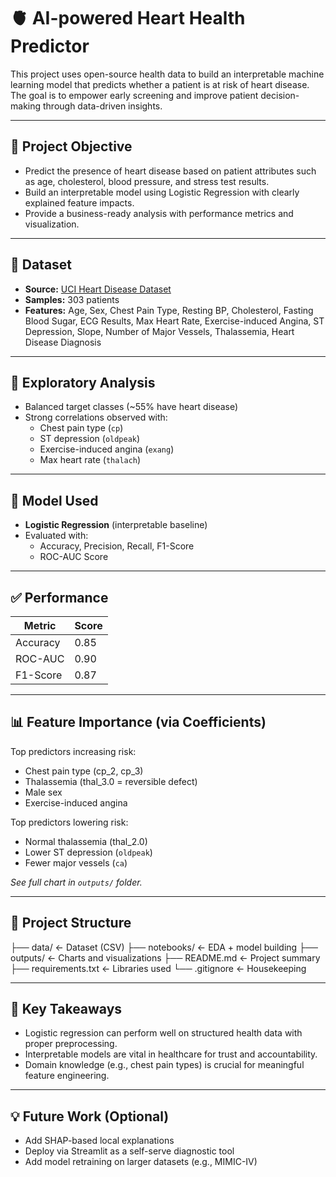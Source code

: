 # 🫀 AI-powered Heart Health Predictor

This project uses open-source health data to build an interpretable machine learning model that predicts whether a patient is at risk of heart disease. The goal is to empower early screening and improve patient decision-making through data-driven insights.

---

## 🎯 Project Objective

- Predict the presence of heart disease based on patient attributes such as age, cholesterol, blood pressure, and stress test results.
- Build an interpretable model using Logistic Regression with clearly explained feature impacts.
- Provide a business-ready analysis with performance metrics and visualization.

---

## 📂 Dataset

- **Source:** [UCI Heart Disease Dataset](https://archive.ics.uci.edu/ml/datasets/heart+Disease)
- **Samples:** 303 patients
- **Features:** Age, Sex, Chest Pain Type, Resting BP, Cholesterol, Fasting Blood Sugar, ECG Results, Max Heart Rate, Exercise-induced Angina, ST Depression, Slope, Number of Major Vessels, Thalassemia, Heart Disease Diagnosis

---

## 🔎 Exploratory Analysis

- Balanced target classes (~55% have heart disease)
- Strong correlations observed with:
  - Chest pain type (`cp`)
  - ST depression (`oldpeak`)
  - Exercise-induced angina (`exang`)
  - Max heart rate (`thalach`)

---

## 🧠 Model Used

- **Logistic Regression** (interpretable baseline)
- Evaluated with:
  - Accuracy, Precision, Recall, F1-Score
  - ROC-AUC Score

---

## ✅ Performance

| Metric       | Score |
|--------------|-------|
| Accuracy     | 0.85  |
| ROC-AUC      | 0.90  |
| F1-Score     | 0.87  |

---

## 📊 Feature Importance (via Coefficients)

Top predictors increasing risk:
- Chest pain type (cp_2, cp_3)
- Thalassemia (thal_3.0 = reversible defect)
- Male sex
- Exercise-induced angina

Top predictors lowering risk:
- Normal thalassemia (thal_2.0)
- Lower ST depression (`oldpeak`)
- Fewer major vessels (`ca`)

*See full chart in `outputs/` folder.*

---

## 🧱 Project Structure

├── data/ ← Dataset (CSV)
├── notebooks/ ← EDA + model building
├── outputs/ ← Charts and visualizations
├── README.md ← Project summary
├── requirements.txt ← Libraries used
└── .gitignore ← Housekeeping


---

## 📌 Key Takeaways

- Logistic regression can perform well on structured health data with proper preprocessing.
- Interpretable models are vital in healthcare for trust and accountability.
- Domain knowledge (e.g., chest pain types) is crucial for meaningful feature engineering.

---

## 💡 Future Work (Optional)

- Add SHAP-based local explanations
- Deploy via Streamlit as a self-serve diagnostic tool
- Add model retraining on larger datasets (e.g., MIMIC-IV)



